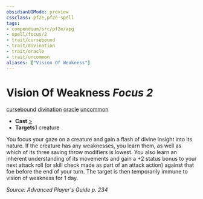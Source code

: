 ```yaml
---
obsidianUIMode: preview
cssclass: pf2e,pf2e-spell
tags:
- compendium/src/pf2e/apg
- spell/focus/2
- trait/cursebound
- trait/divination
- trait/oracle
- trait/uncommon
aliases: ["Vision Of Weakness"]
---
```

# Vision Of Weakness *Focus 2*   
[cursebound](../../rules/traits/cursebound-apg.md)  [divination](../../rules/traits/divination.md)  [oracle](../../rules/traits/oracle-apg.md)  [uncommon](../../rules/traits/uncommon.md)  

- **Cast** [>](../../rules/core-rulebook/chapter-9-playing-the-game.md#Actions "Single Action") 
- **Targets**1 creature

You focus your gaze on a creature and gain a flash of divine insight into its nature. If the creature has any weaknesses, you learn them, as well as which of its three saving throw modifiers is lowest. You also learn an inherent understanding of its movements and gain a +2 status bonus to your next attack roll (or skill check made as part of an attack action) against that foe before the end of your turn. The target is then temporarily immune to vision of weakness for 1 day.

*Source: Advanced Player's Guide p. 234*